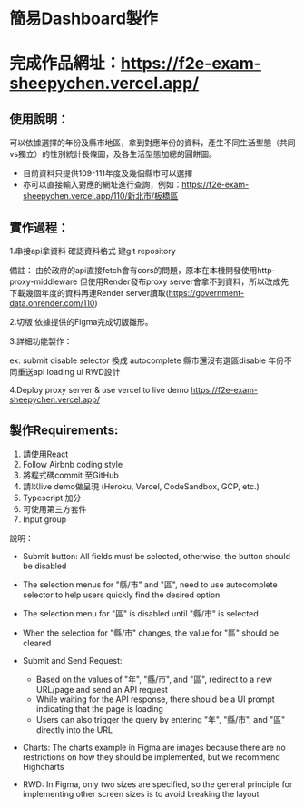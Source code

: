 # 簡易Dashboard製作
# 完成作品網址：https://f2e-exam-sheepychen.vercel.app/

## 使用說明：
可以依據選擇的年份及縣市地區，拿到對應年份的資料，產生不同生活型態（共同vs獨立）的性別統計長條圖，及各生活型態加總的圓餅圖。
- 目前資料只提供109-111年度及幾個縣市可以選擇
- 亦可以直接輸入對應的網址進行查詢，例如：https://f2e-exam-sheepychen.vercel.app/110/新北市/板橋區

## 實作過程：

1.串接api拿資料 確認資料格式 建git repository

備註：
由於政府的api直接fetch會有cors的問題，原本在本機開發使用http-proxy-middleware
但使用Render發布proxy server會拿不到資料，所以改成先下載幾個年度的資料再連Render server讀取(https://government-data.onrender.com/110)

2.切版
依據提供的Figma完成切版雛形。

3.詳細功能製作：

ex:
submit disable 
selector 換成 autocomplete
縣市還沒有選區disable
年份不同重送api
loading ui
RWD設計

4.Deploy proxy server & use vercel to live demo
https://f2e-exam-sheepychen.vercel.app/


## 製作Requirements:

1. 請使用React
2. Follow Airbnb coding style
3. 將程式碼commit 至GitHub
4. 請以live demo做呈現 (Heroku, Vercel, CodeSandbox, GCP, etc.)
5. Typescript 加分
6. 可使用第三方套件
7. Input group

說明：
* Submit button: All fields must be selected, otherwise, the button should be disabled
* The selection menus for "縣/市" and "區", need to use autocomplete selector to help users quickly find the desired option
* The selection menu for "區" is disabled until "縣/市" is selected
* When the selection for "縣/市" changes, the value for "區" should be cleared

* Submit and Send Request:
  - Based on the values of "年", "縣/市", and "區", redirect to a new URL/page and send an API request
  - While waiting for the API response, there should be a UI prompt indicating that the page is loading
  - Users can also trigger the query by entering "年", "縣/市", and "區" directly into the URL

* Charts:
The charts example in Figma are images because there are no restrictions on how they should be implemented, but we recommend Highcharts
* RWD:
In Figma, only two sizes are specified, so the general principle for implementing other screen sizes is to avoid breaking the layout


